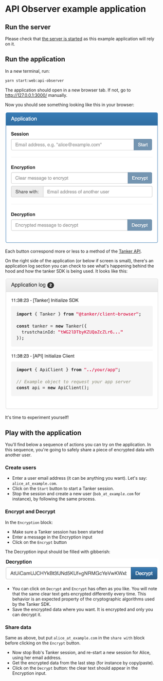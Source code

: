 # API Observer example application

## Run the server

Please check that [the server is started](../../../README.md) as this example application will rely on it.

## Run the application

In a new terminal, run:

```bash
yarn start:web:api-observer
```

The application should open in a new browser tab. If not, go to http://127.0.0.1:3000/ manually.

Now you should see something looking like this in your browser:

![screenshot](./pics/application.png)

Each button correspond more or less to a method of the [Tanker API](https://tanker.io/docs/latest/api/tanker/).

On the right side of the application (or below if screen is small), there's an application log section you can check to see what's happening behind the hood and how the tanker SDK is being used. It looks like this:

![screenshot](./pics/application_log.png)

It's time to experiment yourself!

## Play with the application

You'll find below a sequence of actions you can try on the application. In this sequence, you're going to safely share a piece of encrypted data with another user.

### Create users

* Enter a user email address (it can be anything you want). Let's say: `alice_at_example.com`.
* Click on the `Start` button to start a Tanker session.
* Stop the session and create a new user (`bob_at_example.com` for instance), by following the same process.

### Encrypt and Decrypt

In the `Encryption` block:

* Make sure a Tanker session has been started
* Enter a message in the Encryption input
* Click on the `Encrypt` button

The Decryption input should be filled with gibberish:

![screenshot](./pics/encrypted_data.png)

* You can click on `Decrypt` and `Encrypt` has often as you like. You will note that the same clear text gets encrypted differently every time. This behavior is an expected property of the cryptographic algorithms used by the Tanker SDK.
* Save the encrypted data where you want. It is encrypted and only you can decrypt it.

### Share data

Same as above, but put `alice_at_example.com` in the `share with` block before clicking on the `Encrypt` button.

* Now stop Bob's Tanker session, and re-start a new session for Alice, using her email address.
* Get the encrypted data from the last step (for instance by copy/paste).
* Click on the `Decrypt` button: the clear text should appear in the Encryption input.
